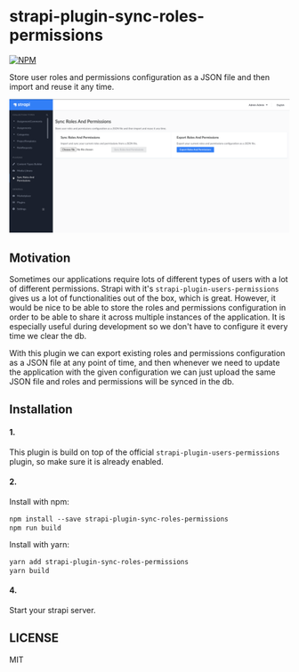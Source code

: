 # strapi-plugin-sync-roles-permissions

[![NPM](https://img.shields.io/npm/v/strapi-plugin-sync-roles-permissions.svg)](https://www.npmjs.com/package/strapi-plugin-sync-roles-permissions)

Store user roles and permissions configuration as a JSON file and then import and reuse it any time.

![Admin](screenshot.png)

## Motivation

Sometimes our applications require lots of different types of users with a lot of different permissions. Strapi with it's `strapi-plugin-users-permissions` gives us a lot of functionalities out of the box, which is great. However, it would be nice to be able to store the roles and permissions configuration in order to be able to share it across multiple instances of the application. It is especially useful during development so we don't have to configure it every time we clear the db.

With this plugin we can export existing roles and permissions configuration as a JSON file at any point of time, and then whenever we need to update the application with the given configuration we can just upload the same JSON file and roles and permissions will be synced in the db.

## Installation

#### 1.

This plugin is build on top of the official `strapi-plugin-users-permissions` plugin, so make sure it is already enabled.

#### 2.

Install with npm:

```
npm install --save strapi-plugin-sync-roles-permissions
npm run build
```

Install with yarn:

```
yarn add strapi-plugin-sync-roles-permissions
yarn build
```

#### 4.

Start your strapi server.

## LICENSE

MIT
